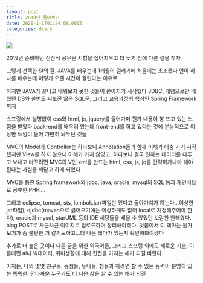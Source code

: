 ```yaml
---
layout: post
title: 2019년 돌아보기
date: 2020-1-1T01:24:08.000Z
categories: diary
---
```


<img src="https://github.com/arhrina/arhrina.github.io/blob/master/images/fulls/08.JPG?raw=true" class="fit image">

2019년 준비하던 전산직 공무원 시험을 집어치우고 더 늦기 전에 다른 길을 찾자

그렇게 선택한 SI의 길. JAVA를 배우는데 1개월이 걸리기에 처음에는 초조했다
언어 하나를 배우는데 이렇게 오랜 시간이 걸린다는 이유로

하지만 JAVA가 끝나고 배워보지 못한 것들이 쏟아지기 시작했다
JDBC, 개념으로만 배웠던 DB와 한번도 써보진 않은 SQL문, 그리고 교육과정의 핵심인 Spring Framework까지

스프링에서 설명없이 css와 html, js, jquery를 들어가며 뭔가 내용이 붕 뜨고 있는 느낌을 받았다
back-end를 배우러 왔는데 front-end를 하고 있다는 것에 본능적으로 이상한 느낌이 들어 가만히 놔두던 것들

MVC의 Model과 Controller는 하다보니 Annotation들과 함께 이해가 대충 가기 시작했지만 View를 하지 않으니 이해가 가지 않았고, 하다보니 결국 원하는 데이터를 다루고 보내고 바꾸려면 MVC의 V인 xml을 만드는 html, css, js, jq를 간략하게나마 해야된다는 사실을 깨닫고 하게 되었다

MVC를 통한 Spring framework와 jdbc, java, oracle, mysql의 SQL 등과 개인적으로 공부한 PHP....


그리고 eclipse, tomcat, sts, lombok.jar(파일만 있다고 돌아가지가 않는다...이상한 jar파일), ojdbc(maven으로 긁어오기에는 이상하게도 없어 local로 지정해주어야 한다), oracle과 mysql, starUML 등의 IDE 세팅들을 배울 수 있었던 보람찬 한해였다. blog POST로 차근차근 이미지로 업로드하며 정리해야겠다. 덧붙여서 이 테마는 뭔가 보기가 좀 불편한 거 같기도하고...더 나은 테마가 있는지 확인해봐야겠다

추가로 더 높은 곳이나 다른 꿈을 위한 외국어들, 그리고 스프링 외에도 새로운 기술, 이를테면 ai나 빅데이터, 취미생활에 대해 진전을 가지는 해가 되길 바란다

아끼는, 나의 몇몇 친구들, 동생들, 누나들, 형들과 하려면 할 수 있는 능력이 분명히 있는 똑똑한, 안타까운 누군가도 더 나은 삶을 살 수 있는 해가 되길